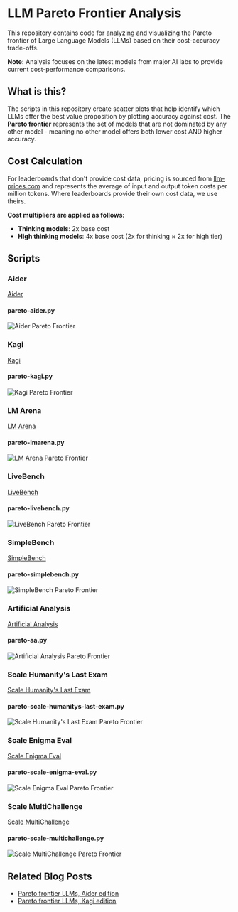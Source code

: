 # LLM Pareto Frontier Analysis

This repository contains code for analyzing and visualizing the Pareto frontier of Large Language Models (LLMs) based on their cost-accuracy trade-offs.

**Note:** Analysis focuses on the latest models from major AI labs to provide current cost-performance comparisons.

## What is this?

The scripts in this repository create scatter plots that help identify which LLMs offer the best value proposition by plotting accuracy against cost. The **Pareto frontier** represents the set of models that are not dominated by any other model - meaning no other model offers both lower cost AND higher accuracy.

## Cost Calculation

For leaderboards that don't provide cost data, pricing is sourced from [llm-prices.com](https://www.llm-prices.com/) and represents the average of input and output token costs per million tokens. Where leaderboards provide their own cost data, we use theirs.

**Cost multipliers are applied as follows:**
- **Thinking models**: 2x base cost
- **High thinking models**: 4x base cost (2x for thinking × 2x for high tier)


## Scripts

### Aider

[Aider](https://aider.chat/docs/leaderboards/)

#### pareto-aider.py

![Aider Pareto Frontier](pareto-aider.png)

### Kagi

[Kagi](https://help.kagi.com/kagi/ai/llm-benchmark.html)

#### pareto-kagi.py

![Kagi Pareto Frontier](pareto-kagi.png)

### LM Arena

[LM Arena](https://lmarena.ai/)

#### pareto-lmarena.py

![LM Arena Pareto Frontier](pareto-lmarena.png)

### LiveBench

[LiveBench](https://livebench.ai/)

#### pareto-livebench.py

![LiveBench Pareto Frontier](pareto-livebench.png)

### SimpleBench

[SimpleBench](https://simple-bench.com/)

#### pareto-simplebench.py

![SimpleBench Pareto Frontier](pareto-simplebench.png)

### Artificial Analysis

[Artificial Analysis](https://artificialanalysis.ai/leaderboards/models)

#### pareto-aa.py

![Artificial Analysis Pareto Frontier](pareto-aa.png)

### Scale Humanity's Last Exam

[Scale Humanity's Last Exam](https://scale.com/leaderboard/humanitys_last_exam)

#### pareto-scale-humanitys-last-exam.py

![Scale Humanity's Last Exam Pareto Frontier](pareto-scale-humanitys-last-exam.png)

### Scale Enigma Eval

[Scale Enigma Eval](https://scale.com/leaderboard/enigma_eval)

#### pareto-scale-enigma-eval.py

![Scale Enigma Eval Pareto Frontier](pareto-scale-enigma-eval.png)

### Scale MultiChallenge

[Scale MultiChallenge](https://scale.com/leaderboard/multichallenge)

#### pareto-scale-multichallenge.py

![Scale MultiChallenge Pareto Frontier](pareto-scale-multichallenge.png)


## Related Blog Posts

- [Pareto frontier LLMs, Aider edition](https://samek.fyi/pareto-frontier-llms-aider-edition/)
- [Pareto frontier LLMs, Kagi edition](https://samek.fyi/pareto-frontier-models-kagi-edition/)
